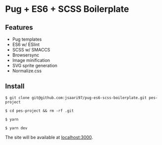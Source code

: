# Pug + ES6 + SCSS Boilerplate

## Features

* Pug templates
* ES6 w/ ESlint
* SCSS w/ SMACCS
* Browsersync
* Image minification
* SVG sprite generation
* Normalize.css

## Install
````
$ git clone git@github.com:jsaari97/pug-es6-scss-boilerplate.git pes-project

$ cd pes-project && rm -rf .git

$ yarn

$ yarn dev
````

The site will be available at [localhost:3000](localhost:3000).

